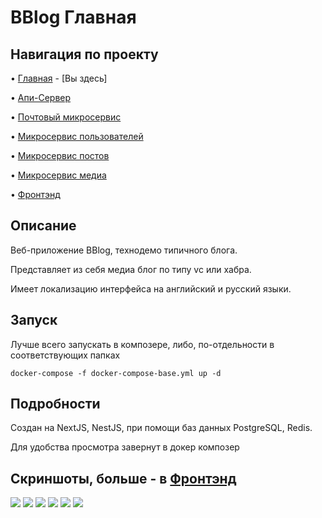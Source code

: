 # BBlog Главная

## Навигация по проекту
• [Главная](https://github.com/Avangardio/blog/tree/master) - [Вы здесь]

• [Апи-Сервер](https://github.com/Avangardio/blog/tree/master/nestjs/entrance)

• [Почтовый микросервис](https://github.com/Avangardio/blog/tree/master/nestjs/mailMicroservice)

• [Микросервис пользователей](https://github.com/Avangardio/blog/tree/master/nestjs/authMicroservice)

• [Микросервис постов](https://github.com/Avangardio/blog/tree/master/nestjs/postsMicroservice)

• [Микросервис медиа](https://github.com/Avangardio/blog/tree/master/nestjs/mediaMicroservice)

• [Фронтэнд](https://github.com/Avangardio/blog/tree/master/blog-f)

## Описание
Веб-приложение BBlog, технодемо типичного блога.

Представляет из себя медиа блог по типу vc или хабра.

Имеет локализацию интерфейса на английский и русский языки.

## Запуск
Лучше всего запускать в композере, либо, по-отдельности в соответствующих папках
```
docker-compose -f docker-compose-base.yml up -d
```

## Подробности

Создан на NextJS, NestJS, при помощи баз данных PostgreSQL, Redis.

Для удобства просмотра завернут в докер композер

## Скриншоты, больше - в [Фронтэнд](https://github.com/Avangardio/blog/tree/master/blog-f)
<img src="https://img001.prntscr.com/file/img001/Q7_v0VH5S7yZJWtck2fDfw.png">
<img src="https://img001.prntscr.com/file/img001/huruAydYTIWtKxqP7fgWdQ.png">
<img src="https://img001.prntscr.com/file/img001/7pgJwxGaRwapTJA1FW5Cgg.png">
<img src="https://img001.prntscr.com/file/img001/db3t-JaKRL-Im3W6VLNwzw.png">
<img src="https://img001.prntscr.com/file/img001/_cuLtaEnSIune6K-TZInHQ.png">
<img src="https://img001.prntscr.com/file/img001/eCFZnDD9QSSiK7c9SFEtwQ.png">
